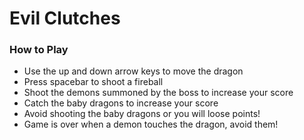 # Evil Clutches

### How to Play
- Use the up and down arrow keys to move the dragon
- Press spacebar to shoot a fireball
- Shoot the demons summoned by the boss to increase your score
- Catch the baby dragons to increase your score
- Avoid shooting the baby dragons or you will loose points!
- Game is over when a demon touches the dragon, avoid them!
